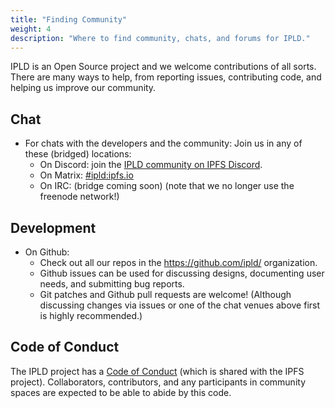 ```yaml
---
title: "Finding Community"
weight: 4
description: "Where to find community, chats, and forums for IPLD."
---
```


IPLD is an Open Source project and we welcome contributions of all sorts.
There are many ways to help, from reporting issues, contributing code, and
helping us improve our community.

## Chat

- For chats with the developers and the community: Join us in any of these (bridged) locations:
  - On Discord: join the [IPLD community on IPFS Discord](https://discord.gg/xkUC8bqSCP).
  - On Matrix: [#ipld:ipfs.io](https://matrix.to/#/#ipld:ipfs.io)
  - On IRC: (bridge coming soon) (note that we no longer use the freenode network!)

## Development

- On Github:
  - Check out all our repos in the https://github.com/ipld/ organization.
  - Github issues can be used for discussing designs, documenting user needs, and submitting bug reports.
  - Git patches and Github pull requests are welcome!  (Although discussing changes via issues or one of the chat venues above first is highly recommended.)

## Code of Conduct

The IPLD project has a [Code of Conduct](https://github.com/ipfs/community/blob/master/code-of-conduct.md) (which is shared with the IPFS project).
Collaborators, contributors, and any participants in community spaces are expected to be able to abide by this code.
